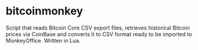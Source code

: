 # bitcoinmonkey
Script that reads Bitcoin Core CSV export files, retrieves historical Bitcoin prices via CoinBase and converts it to CSV format ready to be imported to MonkeyOffice. Written in Lua.
